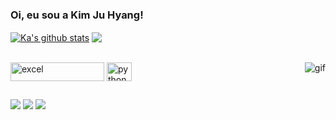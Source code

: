 ### Oi, eu sou a Kim Ju Hyang!


<a href="https://github.com/kimju03/github-readme-stats"><img align="center" src="https://github-readme-stats.vercel.app/api?username=kimju03&show_icons=true&include_all_commits=true&theme=radical&hide_border=true" alt="Ka's github stats" /></a>  <a href="https://github.com/kimju03/github-readme-stats"><img align="center" src="https://github-readme-stats.vercel.app/api/top-langs/?username=kimju03&layout=compact&theme=radical&hide_border=true" /></a> 

<div style="display: inline_block"><br>
  
   <img align="center" alt="excel" height="30" width="150" src="https://img.shields.io/badge/Microsoft_Excel-217346?style=for-the-badge&logo=microsoft-excel&logoColor=white">
  <img align="center" alt="python" height="30" width="40" src="https://cdn.jsdelivr.net/gh/devicons/devicon/icons/python/python-original.svg" />  
  <img align="right" alt="gif"  src="https://drive.google.com/file/d/1BrlAT5XPfKPnU9h3S6Sg1p0z4igRezKx/view?usp=share_link" />  
 
 
          
</div>

##

<div>
  
  <a href="https://www.linkedin.com/in/ju-hyang-kim-4100a9242/" target="_blank"><img src="https://img.shields.io/badge/LinkedIn-0077B5?style=for-the-badge&logo=linkedin&logoColor=white" target="_blank"></a>
  <a href="https://github.com/kimju03" target="_blank"><img src="https://img.shields.io/badge/GitHub-100000?style=for-the-badge&logo=github&logoColor=white" target="_blank"></a>
  <a href="mailto:kimju@usp.br" target="_blank"><img src="https://img.shields.io/badge/Gmail-D14836?style=for-the-badge&logo=gmail&logoColor=white" target="_blank"></a>
</div>
